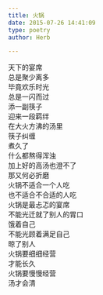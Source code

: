 ```yaml
---  
title: 火锅  
date: 2015-07-26 14:41:09  
type: poetry  
author: Herb  

---  
```

天下的宴席  
总是聚少离多  
毕竟欢乐时光  
总是一闪而过    
添一副筷子  
迎来一段羁绊  
在大火方沸的汤里  
筷子纠缠  
煮久了  
什么都熬得浑浊  
加上好的高汤也澄不了  
那又何必折磨    
火锅不适合一个人吃  
也不适合不合适的人吃  
火锅是最忐忑的宴席  
不能光迁就了别人的胃口  
饿着自己  
不能光顾着满足自己  
晾了别人    
火锅要细细经营  
才能长久  
火锅要慢慢经营  
汤才会清